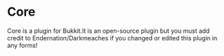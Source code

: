 # Core
Core is a plugin for Bukkit.It is an open-source plugin but you must add credit to Endernation/Darkmeaches if you changed
or edited this plugin in any forms!
